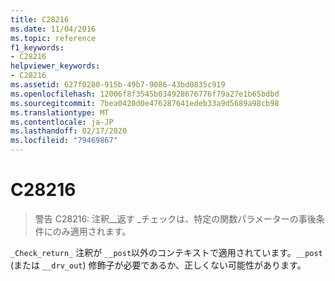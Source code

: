 ```yaml
---
title: C28216
ms.date: 11/04/2016
ms.topic: reference
f1_keywords:
- C28216
helpviewer_keywords:
- C28216
ms.assetid: 627f0280-915b-49b7-9086-43bd0835c919
ms.openlocfilehash: 12006f8f3545b034928676776f79a27e1b65bdbd
ms.sourcegitcommit: 7bea0420d0e476287641edeb33a9d5689a98cb98
ms.translationtype: MT
ms.contentlocale: ja-JP
ms.lasthandoff: 02/17/2020
ms.locfileid: "79469867"
---
```

# <a name="c28216"></a>C28216

> 警告 C28216: 注釈\_\_返す \_チェックは、特定の関数パラメーターの事後条件にのみ適用されます。

`_Check_return_` 注釈が `__post`以外のコンテキストで適用されています。`__post` (または `__drv_out`) 修飾子が必要であるか、正しくない可能性があります。
